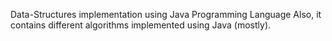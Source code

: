 Data-Structures implementation using Java Programming Language
Also, it contains different algorithms implemented using Java (mostly).
